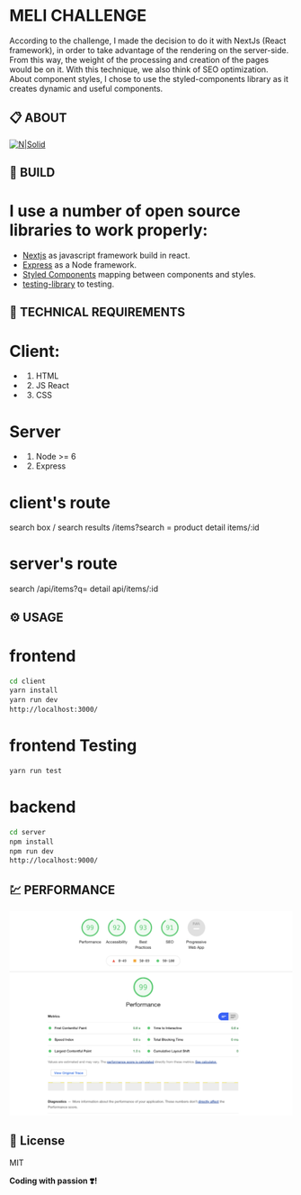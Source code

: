 # MELI CHALLENGE

According to the challenge, I made the decision to do it with NextJs (React framework), in order to take advantage of the rendering on the server-side. From this way, the weight of the processing and creation of the pages would be on it. With this technique, we also think of SEO optimization. 
About component styles, I chose to use the styled-components library as it creates dynamic and useful components.
## :clipboard: ABOUT

[![N|Solid](https://cldup.com/dTxpPi9lDf.thumb.png)](https://nodesource.com/products/nsolid)

## :rocket: BUILD
# I use a number of open source libraries to work properly:
- [Nextjs](https://nextjs.org/) as javascript framework build in react.
- [Express](https://expressjs.com/es/) as a Node framework.
- [Styled Components](https://styled-components.com/) mapping between components and styles.
- [testing-library](https://testing-library.com/) to testing.

## :floppy_disk: TECHNICAL REQUIREMENTS
# Client: 
- 1. HTML
- 2. JS React
- 3. CSS
# Server 
- 1. Node >= 6
- 2. Express
# client's route
search box /
search results /items?search =
product detail items/:id

# server's route
search /api/items?q=
detail api/items/:id


## :gear: USAGE
# frontend

```sh
cd client
yarn install
yarn run dev
http://localhost:3000/
```
# frontend Testing 

```sh
yarn run test
```
# backend

```sh
cd server
npm install
npm run dev
http://localhost:9000/
```
## :chart: PERFORMANCE

![alt text](https://github.com/jquiu/meli-challenge/blob/main/lighthouse.png?raw=true)

## :page_facing_up: License

MIT

**Coding with passion :heavy_heart_exclamation:!**

